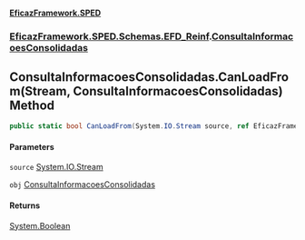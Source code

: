 #### [EficazFramework.SPED](EficazFrameworkSPED.md 'EficazFramework SPED')
### [EficazFramework.SPED.Schemas.EFD_Reinf](EficazFramework.SPED.Schemas.EFD_Reinf.md 'EficazFramework.SPED.Schemas.EFD_Reinf').[ConsultaInformacoesConsolidadas](EficazFramework.SPED.Schemas.EFD_Reinf/ConsultaInformacoesConsolidadas.md 'EficazFramework.SPED.Schemas.EFD_Reinf.ConsultaInformacoesConsolidadas')

## ConsultaInformacoesConsolidadas.CanLoadFrom(Stream, ConsultaInformacoesConsolidadas) Method

```csharp
public static bool CanLoadFrom(System.IO.Stream source, ref EficazFramework.SPED.Schemas.EFD_Reinf.ConsultaInformacoesConsolidadas obj);
```
#### Parameters

<a name='EficazFramework.SPED.Schemas.EFD_Reinf.ConsultaInformacoesConsolidadas.CanLoadFrom(System.IO.Stream,EficazFramework.SPED.Schemas.EFD_Reinf.ConsultaInformacoesConsolidadas).source'></a>

`source` [System.IO.Stream](https://docs.microsoft.com/en-us/dotnet/api/System.IO.Stream 'System.IO.Stream')

<a name='EficazFramework.SPED.Schemas.EFD_Reinf.ConsultaInformacoesConsolidadas.CanLoadFrom(System.IO.Stream,EficazFramework.SPED.Schemas.EFD_Reinf.ConsultaInformacoesConsolidadas).obj'></a>

`obj` [ConsultaInformacoesConsolidadas](EficazFramework.SPED.Schemas.EFD_Reinf/ConsultaInformacoesConsolidadas.md 'EficazFramework.SPED.Schemas.EFD_Reinf.ConsultaInformacoesConsolidadas')

#### Returns
[System.Boolean](https://docs.microsoft.com/en-us/dotnet/api/System.Boolean 'System.Boolean')